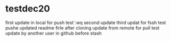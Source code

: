 # testdec20
first update in local for push test`:wq
second update
third updat for fssh test pushe
updated readme firle after cloning
update from remote for pull test
update by another user in github before stash
